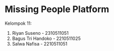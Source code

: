 # Missing People Platform

Kelompok 11:
1. Riyan Suseno - 2310511051
2. Bagus Tri Handoko - 2210511025
3. Salwa Nafisa - 2210511051

